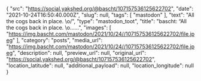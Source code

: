 {
  "src": "https://social.yakshed.org/@bascht/107157536125622702",
  "date": "2021-10-24T16:50:40.000Z",
  "slug": null,
  "tags": [
    "mastodon"
  ],
  "text": "All the cogs back in place. \\o/",
  "type": "mastodon_toot",
  "title": "bascht: “All the cogs back in place. \\o……",
  "images": [
    "https://img.bascht.com/mastodon/2021/10/24//107157536125622702/file.jpeg"
  ],
  "category": "posts",
  "media_url": "https://img.bascht.com/mastodon/2021/10/24//107157536125622702/file.jpeg",
  "description": null,
  "preview_url": null,
  "original_url": "https://social.yakshed.org/@bascht/107157536125622702",
  "location_latitude": null,
  "additional_payload": null,
  "location_longitude": null
}